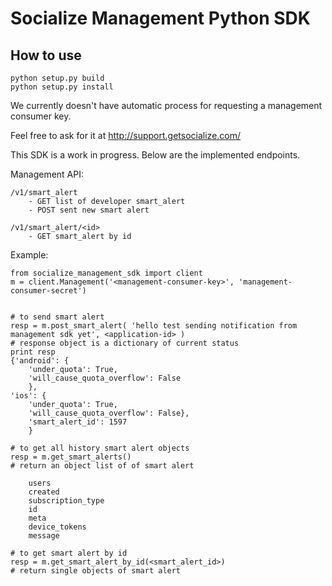 Socialize Management Python SDK
====================

How to use
----------

    python setup.py build
    python setup.py install

We currently doesn't have automatic process for requesting a management consumer key.

Feel free to ask for it at http://support.getsocialize.com/

This SDK is a work in progress. Below are the implemented endpoints.
 

Management API:

    /v1/smart_alert
        - GET list of developer smart_alert
        - POST sent new smart alert

    /v1/smart_alert/<id>
        - GET smart_alert by id
    
Example:
    
    from socialize_management_sdk import client
    m = client.Management('<management-consumer-key>', 'management-consumer-secret')

    
    # to send smart alert 
    resp = m.post_smart_alert( 'hello test sending notification from management sdk yet', <application-id> ) 
    # response object is a dictionary of current status
    print resp
    {'android': {
        'under_quota': True, 
        'will_cause_quota_overflow': False
        },
    'ios': {
        'under_quota': True,
        'will_cause_quota_overflow': False},
        'smart_alert_id': 1597
        }

    # to get all history smart alert objects
    resp = m.get_smart_alerts()
    # return an object list of of smart alert

        users             
        created           
        subscription_type 
        id                
        meta              
        device_tokens     
        message           

    # to get smart alert by id 
    resp = m.get_smart_alert_by_id(<smart_alert_id>)
    # return single objects of smart alert                    

